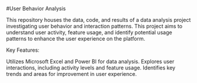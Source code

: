 #User Behavior Analysis

This repository houses the data, code, and results of a data analysis project investigating user behavior and interaction patterns. This project aims to understand user activity, feature usage, and identify potential usage patterns to enhance the user experience on the platform.

Key Features:

Utilizes Microsoft Excel and Power BI for data analysis.
Explores user interactions, including activity levels and feature usage.
Identifies key trends and areas for improvement in user experience.
